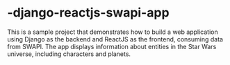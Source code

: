 # -django-reactjs-swapi-app
This is a sample project that demonstrates how to build a web application using Django as the backend and ReactJS as the frontend, consuming data from SWAPI. The app displays information about entities in the Star Wars universe, including characters and planets.
